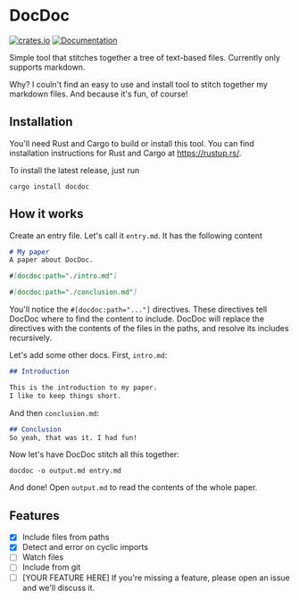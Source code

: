 # DocDoc

[![crates.io](https://img.shields.io/crates/v/docdoc.svg)](https://crates.io/crates/docdoc) [![Documentation](https://docs.rs/docdoc/badge.svg)](https://docs.rs/docdoc)

Simple tool that stitches together a tree of text-based files. Currently only supports markdown.

Why? I couln't find an easy to use and install tool to stitch together my markdown files. And because it's fun, of course!

## Installation
You'll need Rust and Cargo to build or install this tool.
You can find installation instructions for Rust and Cargo at <https://rustup.rs/>.

To install the latest release, just run
```
cargo install docdoc
```

## How it works

Create an entry file. Let's call it `entry.md`. It has the following content

```md
# My paper
A paper about DocDoc.

#[docdoc:path="./intro.md"]

#[docdoc:path="./conclusion.md"]
```

You'll notice the `#[docdoc:path="..."]` directives.
These directives tell DocDoc where to find the content to include.
DocDoc will replace the directives with the contents of the files in the paths, and resolve its includes recursively.

Let's add some other docs. First, `intro.md`:
```md
## Introduction

This is the introduction to my paper.
I like to keep things short.
```

And then `conclusion.md`:

```md
## Conclusion
So yeah, that was it. I had fun!
```

Now let's have DocDoc stitch all this together:

```
docdoc -o output.md entry.md
```

And done! Open `output.md` to read the contents of the whole paper.

## Features

- [x] Include files from paths
- [x] Detect and error on cyclic imports
- [ ] Watch files
- [ ] Include from git
- [ ] [YOUR FEATURE HERE] If you're missing a feature, please open an issue and we'll discuss it.
